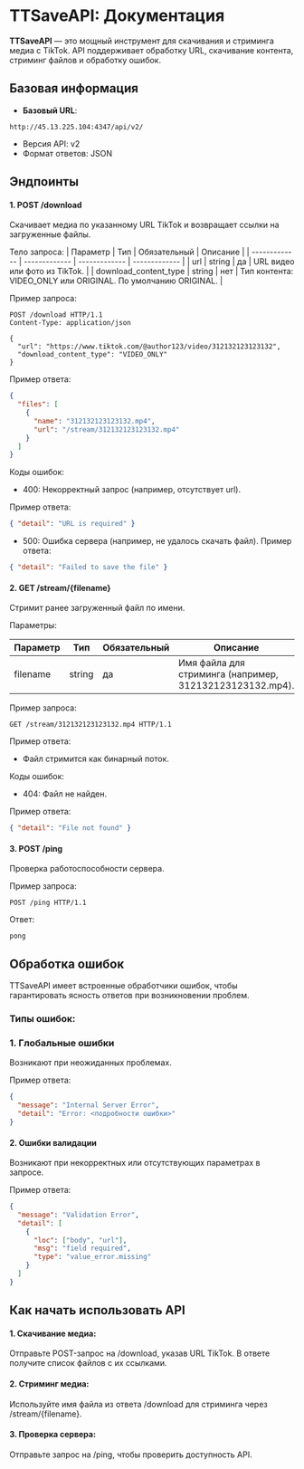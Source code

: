# TTSaveAPI: Документация

**TTSaveAPI** — это мощный инструмент для скачивания и стриминга медиа с TikTok. API поддерживает обработку URL, скачивание контента, стриминг файлов и обработку ошибок.

## Базовая информация
-	**Базовый URL**:
```
http://45.13.225.104:4347/api/v2/
```

-	Версия API: v2
-	Формат ответов: JSON

## Эндпоинты

#### 1. POST /download

Скачивает медиа по указанному URL TikTok и возвращает ссылки на загруженные файлы.

Тело запроса:
| Параметр  | Тип	| Обязательный | Описание |
| ------------- | ------------- | ------------- | ------------- |
| url  | string | да  | URL видео или фото из TikTok. |
| download_content_type  | string | нет | Тип контента: VIDEO_ONLY или ORIGINAL. По умолчанию ORIGINAL. |


Пример запроса:
```http
POST /download HTTP/1.1
Content-Type: application/json

{
  "url": "https://www.tiktok.com/@author123/video/312132123123132",
  "download_content_type": "VIDEO_ONLY"
}
```
Пример ответа:

```json
{
  "files": [
    {
      "name": "312132123123132.mp4",
      "url": "/stream/312132123123132.mp4"
    }
  ]
}
```

Коды ошибок:
-	400: Некорректный запрос (например, отсутствует url).

Пример ответа:
```json
{ "detail": "URL is required" }
```

- 500: Ошибка сервера (например, не удалось скачать файл).
Пример ответа:

```json
{ "detail": "Failed to save the file" }
```

#### 2. GET /stream/{filename}

Стримит ранее загруженный файл по имени.

Параметры:

| Параметр  | Тип	| Обязательный | Описание |
| ------------- | ------------- | ------------- | ------------- |
| filename  | string | да  | Имя файла для стриминга (например, 312132123123132.mp4). |


Пример запроса:
```http
GET /stream/312132123123132.mp4 HTTP/1.1
```
Пример ответа:

- Файл стримится как бинарный поток.

Коды ошибок:
- 404: Файл не найден.

Пример ответа:
```json
{ "detail": "File not found" }
```
#### 3. POST /ping

Проверка работоспособности сервера.

Пример запроса:
```http
POST /ping HTTP/1.1
```
Ответ:
```
pong
```
## Обработка ошибок

TTSaveAPI имеет встроенные обработчики ошибок, чтобы гарантировать ясность ответов при возникновении проблем.

### Типы ошибок:

### 1. Глобальные ошибки

Возникают при неожиданных проблемах.

Пример ответа:
```json
{
  "message": "Internal Server Error",
  "detail": "Error: <подробности ошибки>"
}
```
#### 2. Ошибки валидации

Возникают при некорректных или отсутствующих параметрах в запросе.

Пример ответа:
```json
{
  "message": "Validation Error",
  "detail": [
    {
      "loc": ["body", "url"],
      "msg": "field required",
      "type": "value_error.missing"
    }
  ]
}
```
## Как начать использовать API
#### 1.	Скачивание медиа:
Отправьте POST-запрос на /download, указав URL TikTok. В ответе получите список файлов с их ссылками.
#### 2.	Стриминг медиа:
Используйте имя файла из ответа /download для стриминга через /stream/{filename}.
#### 3.	Проверка сервера:
Отправьте запрос на /ping, чтобы проверить доступность API.
